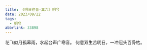 ```yaml
---
title: 《明日往昔·其六》明兮
date: 2023/09/22
tags:
  - 明兮
abbrlink: 33898
---
```

花飞似月孤幕雨，水起台声广寒音。
何意双生苦明日，一冲冠头百骨枯。
